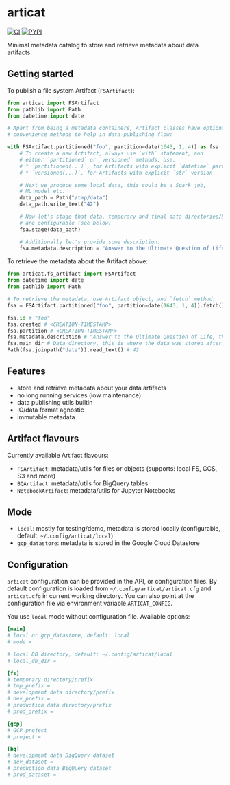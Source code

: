 # articat
[![CI](https://github.com/related-sciences/articat/actions/workflows/build.yml/badge.svg?branch=main)](https://github.com/related-sciences/articat/actions/workflows/build.yml)
[![PYPI](https://img.shields.io/pypi/v/articat.svg)](https://pypi.org/project/articat/)

Minimal metadata catalog to store and retrieve metadata about data artifacts.

## Getting started

To publish a file system Artifact (`FSArtifact`):

```python
from articat import FSArtifact
from pathlib import Path
from datetime import date

# Apart from being a metadata containers, Artifact classes have optional
# convenience methods to help in data publishing flow:

with FSArtifact.partitioned("foo", partition=date(1643, 1, 4)) as fsa:
    # To create a new Artifact, always use `with` statement, and
    # either `partitioned` or `versioned` methods. Use:
    # * `partitioned(...)`, for Artifacts with explicit `datetime` partition
    # * `versioned(...)`, for Artifacts with explicit `str` version

    # Next we produce some local data, this could be a Spark job,
    # ML model etc.
    data_path = Path("/tmp/data")
    data_path.write_text("42")

    # Now let's stage that data, temporary and final data directories/buckets
    # are configurable (see below)
    fsa.stage(data_path)

    # Additionally let's provide some description:
    fsa.metadata.description = "Answer to the Ultimate Question of Life, the Universe, and Everything"
```

To retrieve the metadata about the Artifact above:

```python
from articat.fs_artifact import FSArtifact
from datetime import date
from pathlib import Path

# To retrieve the metadata, use Artifact object, and `fetch` method:
fsa = FSArtifact.partitioned("foo", partition=date(1643, 1, 4)).fetch()

fsa.id # "foo"
fsa.created # <CREATION-TIMESTAMP>
fsa.partition # <CREATION-TIMESTAMP>
fsa.metadata.description # "Answer to the Ultimate Question of Life, the Universe, and Everything"
fsa.main_dir # Data directory, this is where the data was stored after staging
Path(fsa.joinpath("data")).read_text() # 42
```

## Features

 * store and retrieve metadata about your data artifacts
 * no long running services (low maintenance)
 * data publishing utils builtin
 * IO/data format agnostic
 * immutable metadata

## Artifact flavours

Currently available Artifact flavours:
 * `FSArtifact`: metadata/utils for files or objects (supports: local FS, GCS, S3 and more)
 * `BQArtifact`: metadata/utils for BigQuery tables
 * `NotebookArtifact`: metadata/utils for Jupyter Notebooks

## Mode

 * `local`: mostly for testing/demo, metadata is stored locally (configurable, default: `~/.config/articat/local`)
 * `gcp_datastore`: metadata is stored in the Google Cloud Datastore

## Configuration

`articat` configuration can be provided in the API, or configuration files. By default configuration
is loaded from `~/.config/articat/articat.cfg` and `articat.cfg` in current working directory. You
can also point at the configuration file via environment variable `ARTICAT_CONFIG`.

You use `local` mode without configuration file. Available options:

 ```toml
[main]
# local or gcp_datastore, default: local
# mode =

# local DB directory, default: ~/.config/articat/local
# local_db_dir =

[fs]
# temporary directory/prefix
# tmp_prefix =
# development data directory/prefix
# dev_prefix =
# production data directory/prefix
# prod_prefix =

[gcp]
# GCP project
# project =

[bq]
# development data BigQuery dataset
# dev_dataset =
# production data BigQuery dataset
# prod_dataset =
```
